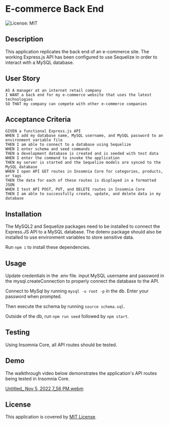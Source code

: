 # E-commerce Back End

![License: MIT](https://img.shields.io/badge/License-MIT-yellow.svg)

## Description

This application replicates the back end of an e-commerce site. The working Express.js API has been configured to use Sequelize in order to interact with a MySQL database.

## User Story
```
AS A manager at an internet retail company  
I WANT a back end for my e-commerce website that uses the latest technologies  
SO THAT my company can compete with other e-commerce companies  
```

## Acceptance Criteria
```
GIVEN a functional Express.js API  
WHEN I add my database name, MySQL username, and MySQL password to an environment variable file  
THEN I am able to connect to a database using Sequelize  
WHEN I enter schema and seed commands  
THEN a development database is created and is seeded with test data  
WHEN I enter the command to invoke the application  
THEN my server is started and the Sequelize models are synced to the MySQL database  
WHEN I open API GET routes in Insomnia Core for categories, products, or tags  
THEN the data for each of these routes is displayed in a formatted JSON  
WHEN I test API POST, PUT, and DELETE routes in Insomnia Core  
THEN I am able to successfully create, update, and delete data in my database  
```

## Installation

The MySQL2 and Sequelize packages need to be installed to connect the Express.JS API to a MySQL database. The dotenv package should also be installed to use environment variables to store sensitive data.  

Run ```npm i``` to install these dependencies.

## Usage

Update credentials in the .env file. input MySQL username and password in the mysql.createConnection to properly connect the database to the API. 

Connect to MySql by running ```mysql -u root -p``` in the db. Enter your password when prompted.  
 
Then execute the schema by running ```source schema.sql```.  

Outside of the db, run ```npm run seed``` followed by ```npm start```.   

## Testing

Using Insomnia Core, all API routes should be tested. 

## Demo

The walkthrough video below demonstrates the application's API routes being tested in Insomnia Core.

[Untitled_ Nov 5, 2022 7_56 PM.webm](https://user-images.githubusercontent.com/113798073/200147629-ed991f08-e03e-4862-9ff2-2b47b079be40.webm)

## License

This application is covered by [MIT License](https://choosealicense.com/licenses/mit/).
